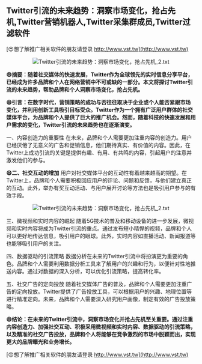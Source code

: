 ## **Twitter引流的未来趋势：洞察市场变化，抢占先机,Twitter营销机器人,Twitter采集群成员,Twitter过滤软件**

[😍想了解推广相关软件的朋友请登录 http://www.vst.tw](http://www.vst.tw)

 <center><img src="https://vst.tw/MP4/tuiguang/png/4.png" alt="Twitter引流的未来趋势：洞察市场变化，抢占先机_2.txt"></center>

**😄摘要：随着社交媒体的快速发展，Twitter作为全球领先的实时信息分享平台，已经成为许多品牌和个人在网络营销中不可或缺的一部分。本文将探讨Twitter引流的未来趋势，帮助品牌和个人洞察市场变化，抢占先机。**

**😄引言：在数字时代，营销策略的成功与否往往取决于企业或个人能否紧跟市场变化，并利用创新工具吸引目标受众。Twitter作为一个拥有广泛用户群体的社交媒体平台，为品牌和个人提供了巨大的推广机会。然而，随着科技的快速发展和用户需求的变化，Twitter引流的未来趋势也在逐渐演变。**

一、内容创造力的重要性
在未来，品牌和个人需要更加注重内容的创造力。用户已经厌倦了无意义的广告和促销信息，他们期待真实、有价值的内容。因此，在Twitter上成功引流的关键是提供有趣、有用、有共鸣的内容，引起用户的注意并激发他们的参与。

**😄二、社交互动的增加**
用户对社交媒体平台的互动性有着越来越高的期望。在Twitter上，品牌和个人需要积极回应用户的评论、问题和反馈，与他们建立真正的互动。此外，举办有奖互动活动、与用户展开讨论等方法也是吸引用户参与的有效手段。

 <center><img src="https://vst.tw/MP4/tuiguang/png/6.png" alt="Twitter引流的未来趋势：洞察市场变化，抢占先机_2.txt"></center>

三、微视频和实时内容的崛起
随着5G技术的普及和移动设备的进一步发展，微视频和实时内容将成为Twitter引流的重点。通过发布短小精悍的视频，品牌和个人可以更好地传达信息，吸引用户的眼球。此外，实时内容如直播活动、新闻报道等也能够吸引用户的关注。

四、数据驱动的引流策略
数据分析在未来的Twitter引流中将扮演更为重要的角色。品牌和个人需要利用数据分析工具来了解用户的兴趣和行为，以便针对性地推送内容。通过对数据的深入分析，可以优化引流策略，提高转化率。

五、社交广告的定向投放
随着社交媒体广告的普及，品牌和个人需要更加注重广告的定向投放。Twitter提供了广告投放工具，可以根据用户的兴趣、地理位置等进行精准定向。未来，品牌和个人需要深入研究用户画像，制定有效的广告投放策略。

**😄结论：在未来的Twitter引流中，洞察市场变化并抢占先机至关重要。通过注重内容创造力、加强社交互动、积极采用微视频和实时内容、数据驱动的引流策略，以及精准的社交广告投放，品牌和个人将能够在竞争激烈的市场中脱颖而出，实现更大的品牌曝光和业务增长。**

[😍想了解推广相关软件的朋友请登录 http://www.vst.tw](http://www.vst.tw)



